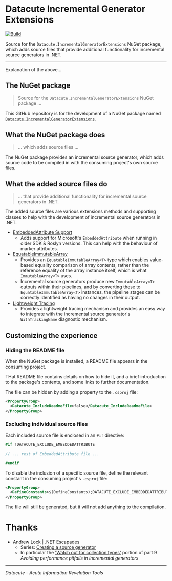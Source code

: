 # Datacute Incremental Generator Extensions

[![Build](https://github.com/datacute/IncrementalGeneratorExtensions/actions/workflows/ci.yml/badge.svg)](https://github.com/datacute/IncrementalGeneratorExtensions/actions/workflows/ci.yml)

Source for the `Datacute.IncrementalGeneratorExtensions` NuGet package,
which adds source files that provide additional functionality
for incremental source generators in .NET.

---
Explanation of the above...

## The NuGet package

> Source for the `Datacute.IncrementalGeneratorExtensions` NuGet package ...

This GitHub repository is for the development of a NuGet package named
[`Datacute.IncrementalGeneratorExtensions`](https://www.nuget.org/packages/Datacute.IncrementalGeneratorExtensions).

## What the NuGet package does

> ... which adds source files ...

The NuGet package provides an incremental source generator, which adds 
source code to be compiled in with the consuming project's own source files.

## What the added source files do

> ... that provide additional functionality
> for incremental source generators in .NET.

The added source files are various extensions methods and supporting classes
to help with the development of incremental source generators in .NET.

- [EmbeddedAttribute Support](docs/EmbeddedAttribute%20README.md)
  - Adds support for Microsoft's `EmbeddedAttribute` when running in older
    SDK & Roslyn versions. This can help with the behaviour of marker attributes.
- [EquatableImmutableArray](docs/EquatableImmutableArray%20README.md)
  - Provides an `EquatableImmutableArray<T>` type which enables value-based
    equality comparison of array contents, rather than the reference equality
    of the array instance itself, which is what `ImmutableArray<T>` uses.
  - Incremental source generators produce new `ImmutableArray<T>` outputs within their
    pipelines, and by converting these to `EquatableImmutableArray<T>` instances,
    the pipeline stages can be correctly identified as having no changes in their
    output.
- [Lightweight Tracing](docs/LightweightTrace%20README.md)
  - Provides a lightweight tracing mechanism and provides an easy way to integrate
    with the incremental source generator's `WithTrackingName` diagnostic mechanism.

## Customizing the experience

### Hiding the README file

When the NuGet package is installed, a README file appears in the consuming project.

THat README file contains details on how to hide it, and a brief introduction to the package's
contents, and some links to further documentation.

The file can be hidden by adding a property to the `.csproj` file:

```xml
<PropertyGroup>
  <Datacute_IncludeReadmeFile>false</Datacute_IncludeReadmeFile>
</PropertyGroup>
```

### Excluding individual source files

Each included source file is enclosed in an `#if` directive:

```csharp
#if !DATACUTE_EXCLUDE_EMBEDDEDATTRIBUTE

// ... rest of EmbeddedAttribute file ...

#endif
```

To disable the inclusion of a specific source file,
define the relevant constant in the consuming project's `.csproj` file:

```XML
<PropertyGroup>
  <DefineConstants>$(DefineConstants);DATACUTE_EXCLUDE_EMBEDDEDATTRIBUTE</DefineConstants>
</PropertyGroup>
```

The file will still be generated, but it will not add anything to the compilation.

# Thanks

- Andrew Lock | .NET Escapades
  - Series: [Creating a source generator](https://andrewlock.net/series/creating-a-source-generator/)
  - In particular the ['Watch out for collection types'](https://andrewlock.net/creating-a-source-generator-part-9-avoiding-performance-pitfalls-in-incremental-generators/#4-watch-out-for-collection-types)
    portion of part 9 *Avoiding performance pitfalls in incremental generators*

---

*_Datacute - Acute Information Revelation Tools_*